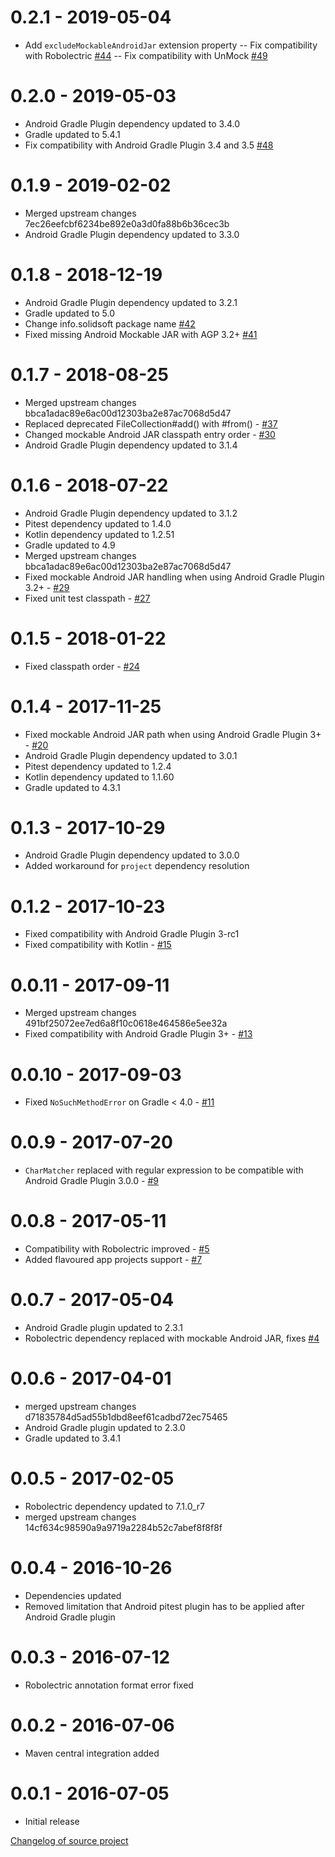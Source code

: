 # 0.2.1 - 2019-05-04
- Add `excludeMockableAndroidJar` extension property
-- Fix compatibility with Robolectric [#44](https://github.com/koral--/gradle-pitest-plugin/issue/44)
-- Fix compatibility with UnMock [#49](https://github.com/koral--/gradle-pitest-plugin/issue/49)

# 0.2.0 - 2019-05-03
- Android Gradle Plugin dependency updated to 3.4.0
- Gradle updated to 5.4.1
- Fix compatibility with Android Gradle Plugin 3.4 and 3.5 [#48](https://github.com/koral--/gradle-pitest-plugin/issue/48)

# 0.1.9 - 2019-02-02
- Merged upstream changes 7ec26eefcbf6234be892e0a3d0fa88b6b36cec3b
- Android Gradle Plugin dependency updated to 3.3.0

# 0.1.8 - 2018-12-19
- Android Gradle Plugin dependency updated to 3.2.1
- Gradle updated to 5.0
- Change info.solidsoft  package name [#42](https://github.com/koral--/gradle-pitest-plugin/issue/42)
- Fixed missing Android Mockable JAR with AGP 3.2+ [#41](https://github.com/koral--/gradle-pitest-plugin/issue/41)

# 0.1.7 - 2018-08-25 
- Merged upstream changes bbca1adac89e6ac00d12303ba2e87ac7068d5d47
- Replaced deprecated FileCollection#add() with #from() - [#37](https://github.com/koral--/gradle-pitest-plugin/issue/37)
- Changed mockable Android JAR classpath entry order - [#30](https://github.com/koral--/gradle-pitest-plugin/issue/30)
- Android Gradle Plugin dependency updated to 3.1.4 

# 0.1.6 - 2018-07-22
- Android Gradle Plugin dependency updated to 3.1.2
- Pitest dependency updated to 1.4.0
- Kotlin dependency updated to 1.2.51
- Gradle updated to 4.9
- Merged upstream changes bbca1adac89e6ac00d12303ba2e87ac7068d5d47
- Fixed mockable Android JAR handling when using Android Gradle Plugin 3.2+ - [#29](https://github.com/koral--/gradle-pitest-plugin/issue/29)
- Fixed unit test classpath - [#27](https://github.com/koral--/gradle-pitest-plugin/issue/27)

# 0.1.5 - 2018-01-22
- Fixed classpath order - [#24](https://github.com/koral--/gradle-pitest-plugin/issue/24) 

# 0.1.4 - 2017-11-25
- Fixed mockable Android JAR path when using Android Gradle Plugin 3+ - [#20](https://github.com/koral--/gradle-pitest-plugin/pull/20)
- Android Gradle Plugin dependency updated to 3.0.1
- Pitest dependency updated to 1.2.4
- Kotlin dependency updated to 1.1.60
- Gradle updated to 4.3.1

# 0.1.3 - 2017-10-29
- Android Gradle Plugin dependency updated to 3.0.0
- Added workaround for `project` dependency resolution

# 0.1.2 - 2017-10-23
- Fixed compatibility with Android Gradle Plugin 3-rc1
- Fixed compatibility with Kotlin - [#15](https://github.com/koral--/gradle-pitest-plugin/issue/15)

# 0.0.11 - 2017-09-11
- Merged upstream changes 491bf25072ee7ed6a8f10c0618e464586e5ee32a
- Fixed compatibility with Android Gradle Plugin 3+ - [#13](https://github.com/koral--/gradle-pitest-plugin/pull/13)

# 0.0.10 - 2017-09-03
- Fixed `NoSuchMethodError` on Gradle < 4.0 - [#11](https://github.com/koral--/gradle-pitest-plugin/issues/11)

# 0.0.9 - 2017-07-20
 - `CharMatcher` replaced with regular expression to be compatible with Android Gradle Plugin 3.0.0 - [#9](https://github.com/koral--/gradle-pitest-plugin/pull/9)

# 0.0.8 - 2017-05-11
 - Compatibility with Robolectric improved - [#5](https://github.com/koral--/gradle-pitest-plugin/pull/5)
 - Added flavoured app projects support - [#7](https://github.com/koral--/gradle-pitest-plugin/pull/7)

# 0.0.7 - 2017-05-04
 - Android Gradle plugin updated to 2.3.1
 - Robolectric dependency replaced with mockable Android JAR, fixes [#4](https://github.com/koral--/gradle-pitest-plugin/issues/4)

# 0.0.6 - 2017-04-01
 - merged upstream changes d71835784d5ad55b1dbd8eef61cadbd72ec75465
 - Android Gradle plugin updated to 2.3.0
 - Gradle updated to 3.4.1

# 0.0.5 - 2017-02-05
 - Robolectric dependency updated to 7.1.0_r7
 - merged upstream changes 14cf634c98590a9a9719a2284b52c7abef8f8f8f

# 0.0.4 - 2016-10-26
 - Dependencies updated
 - Removed limitation that Android pitest plugin has to be applied after Android Gradle plugin

# 0.0.3 - 2016-07-12
 - Robolectric annotation format error fixed

# 0.0.2 - 2016-07-06
 - Maven central integration added

# 0.0.1 - 2016-07-05
 - Initial release
 
[Changelog of source project](https://github.com/szpak/gradle-pitest-plugin/blob/master/CHANGELOG.md)
